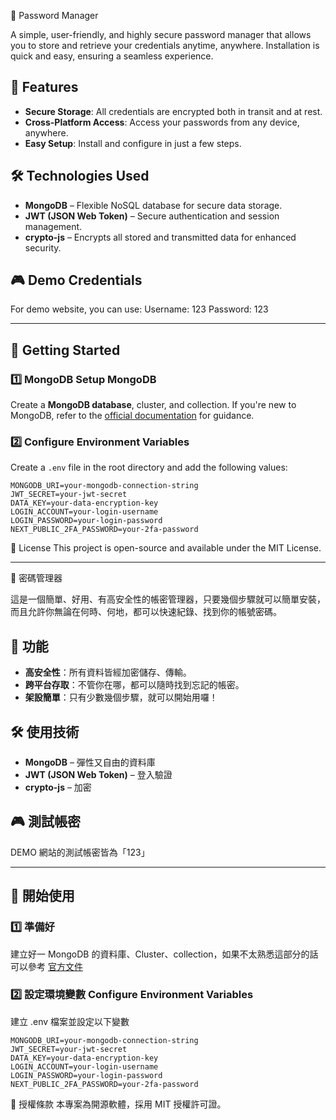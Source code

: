  🔐 Password Manager

A simple, user-friendly, and highly secure password manager that allows you to store and retrieve your credentials anytime, anywhere. Installation is quick and easy, ensuring a seamless experience.

## 🚀 Features

- **Secure Storage**: All credentials are encrypted both in transit and at rest.
- **Cross-Platform Access**: Access your passwords from any device, anywhere.
- **Easy Setup**: Install and configure in just a few steps.

## 🛠️ Technologies Used

- **MongoDB** – Flexible NoSQL database for secure data storage.
- **JWT (JSON Web Token)** – Secure authentication and session management.
- **crypto-js** – Encrypts all stored and transmitted data for enhanced security.

## 🎮 Demo Credentials

For demo website, you can use:
Username: 123 Password: 123

---

## 📖 Getting Started

### 1️⃣ MongoDB Setup MongoDB

Create a **MongoDB database**, cluster, and collection. If you're new to MongoDB, refer to the [official documentation](https://www.mongodb.com/docs/) for guidance.

### 2️⃣ Configure Environment Variables

Create a `.env` file in the root directory and add the following values:

```env
MONGODB_URI=your-mongodb-connection-string
JWT_SECRET=your-jwt-secret
DATA_KEY=your-data-encryption-key
LOGIN_ACCOUNT=your-login-username
LOGIN_PASSWORD=your-login-password
NEXT_PUBLIC_2FA_PASSWORD=your-2fa-password
```

📜 License
This project is open-source and available under the MIT License.


---

 🔐 密碼管理器

這是一個簡單、好用、有高安全性的帳密管理器，只要幾個步驟就可以簡單安裝，而且允許你無論在何時、何地，都可以快速紀錄、找到你的帳號密碼。

## 🚀 功能

- **高安全性**：所有資料皆經加密儲存、傳輸。
- **跨平台存取**：不管你在哪，都可以隨時找到忘記的帳密。
- **架設簡單**：只有少數幾個步驟，就可以開始用囉！

## 🛠️ 使用技術

- **MongoDB** – 彈性又自由的資料庫
- **JWT (JSON Web Token)** – 登入驗證
- **crypto-js** – 加密

## 🎮 測試帳密

DEMO 網站的測試帳密皆為「123」

---

## 📖 開始使用

### 1️⃣ 準備好

建立好一 MongoDB 的資料庫、Cluster、collection，如果不太熟悉這部分的話可以參考 [官方文件](https://www.mongodb.com/docs/) 

### 2️⃣ 設定環境變數 Configure Environment Variables

建立 .env 檔案並設定以下變數

```env
MONGODB_URI=your-mongodb-connection-string
JWT_SECRET=your-jwt-secret
DATA_KEY=your-data-encryption-key
LOGIN_ACCOUNT=your-login-username
LOGIN_PASSWORD=your-login-password
NEXT_PUBLIC_2FA_PASSWORD=your-2fa-password
```

📜 授權條款
本專案為開源軟體，採用 MIT 授權許可證。



